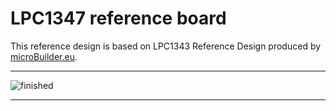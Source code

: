LPC1347 reference board
=======================

This reference design is based on LPC1343 Reference Design produced by [microBuilder.eu](http://www.microbuilder.eu/Projects/LPC1343ReferenceDesign.aspx).

- - -

![finished](https://raw.github.com/rfidio/lpc1347_refboard/master/images/finished.jpg)

- - -   
